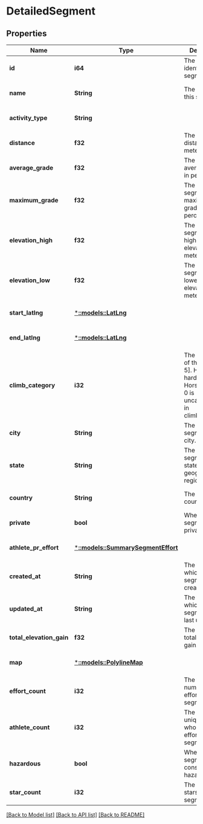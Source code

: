 # DetailedSegment

## Properties
Name | Type | Description | Notes
------------ | ------------- | ------------- | -------------
**id** | **i64** | The unique identifier of this segment | [optional] [default to null]
**name** | **String** | The name of this segment | [optional] [default to null]
**activity_type** | **String** |  | [optional] [default to null]
**distance** | **f32** | The segment&#39;s distance, in meters | [optional] [default to null]
**average_grade** | **f32** | The segment&#39;s average grade, in percents | [optional] [default to null]
**maximum_grade** | **f32** | The segments&#39;s maximum grade, in percents | [optional] [default to null]
**elevation_high** | **f32** | The segments&#39;s highest elevation, in meters | [optional] [default to null]
**elevation_low** | **f32** | The segments&#39;s lowest elevation, in meters | [optional] [default to null]
**start_latlng** | [***::models::LatLng**](LatLng.md) |  | [optional] [default to null]
**end_latlng** | [***::models::LatLng**](LatLng.md) |  | [optional] [default to null]
**climb_category** | **i32** | The category of the climb [0, 5]. Higher is harder ie. 5 is Hors catégorie, 0 is uncategorized in climb_category. | [optional] [default to null]
**city** | **String** | The segments&#39;s city. | [optional] [default to null]
**state** | **String** | The segments&#39;s state or geographical region. | [optional] [default to null]
**country** | **String** | The segment&#39;s country. | [optional] [default to null]
**private** | **bool** | Whether this segment is private. | [optional] [default to null]
**athlete_pr_effort** | [***::models::SummarySegmentEffort**](SummarySegmentEffort.md) |  | [optional] [default to null]
**created_at** | **String** | The time at which the segment was created. | [optional] [default to null]
**updated_at** | **String** | The time at which the segment was last updated. | [optional] [default to null]
**total_elevation_gain** | **f32** | The segment&#39;s total elevation gain. | [optional] [default to null]
**map** | [***::models::PolylineMap**](PolylineMap.md) |  | [optional] [default to null]
**effort_count** | **i32** | The total number of efforts for this segment | [optional] [default to null]
**athlete_count** | **i32** | The number of unique athletes who have an effort for this segment | [optional] [default to null]
**hazardous** | **bool** | Whether this segment is considered hazardous | [optional] [default to null]
**star_count** | **i32** | The number of stars for this segment | [optional] [default to null]

[[Back to Model list]](../README.md#documentation-for-models) [[Back to API list]](../README.md#documentation-for-api-endpoints) [[Back to README]](../README.md)


